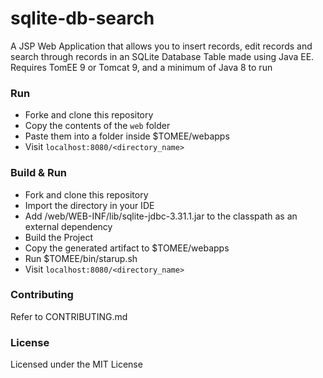 # sqlite-db-search
A JSP Web Application that allows you to insert records, edit records and search through records in an SQLite Database Table made using Java EE.  
Requires TomEE 9 or Tomcat 9, and a minimum of Java 8 to run  


### Run
* Forke and clone this repository
* Copy the contents of the `web` folder
* Paste them into a folder inside $TOMEE/webapps
* Visit `localhost:8080/<directory_name>`

### Build & Run
* Fork and clone this repository
* Import the directory in your IDE
* Add /web/WEB-INF/lib/sqlite-jdbc-3.31.1.jar to the classpath as an external dependency
* Build the Project
* Copy the generated artifact to $TOMEE/webapps
* Run $TOMEE/bin/starup.sh
* Visit `localhost:8080/<directory_name>`

### Contributing
Refer to CONTRIBUTING.md

### License
Licensed under the MIT License  

